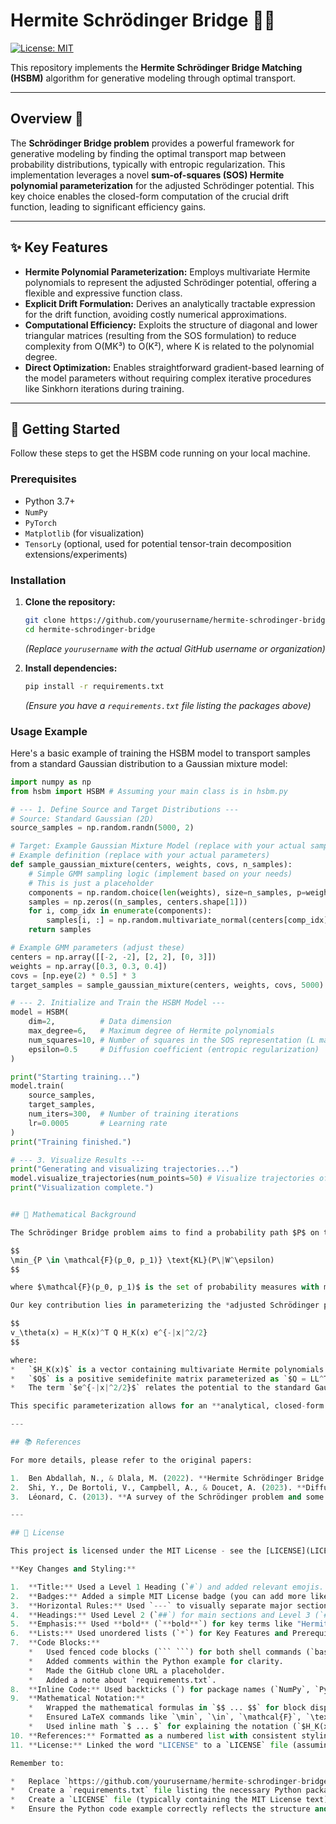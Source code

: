 # Hermite Schrödinger Bridge 🧠🌉

[![License: MIT](https://img.shields.io/badge/License-MIT-yellow.svg)](https://opensource.org/licenses/MIT)

This repository implements the **Hermite Schrödinger Bridge Matching (HSBM)** algorithm for generative modeling through optimal transport.

---

## Overview 📜

The **Schrödinger Bridge problem** provides a powerful framework for generative modeling by finding the optimal transport map between probability distributions, typically with entropic regularization. This implementation leverages a novel **sum-of-squares (SOS) Hermite polynomial parameterization** for the adjusted Schrödinger potential. This key choice enables the closed-form computation of the crucial drift function, leading to significant efficiency gains.

---

## ✨ Key Features

*   **Hermite Polynomial Parameterization:** Employs multivariate Hermite polynomials to represent the adjusted Schrödinger potential, offering a flexible and expressive function class.
*   **Explicit Drift Formulation:** Derives an analytically tractable expression for the drift function, avoiding costly numerical approximations.
*   **Computational Efficiency:** Exploits the structure of diagonal and lower triangular matrices (resulting from the SOS formulation) to reduce complexity from O(MK³) to O(K²), where K is related to the polynomial degree.
*   **Direct Optimization:** Enables straightforward gradient-based learning of the model parameters without requiring complex iterative procedures like Sinkhorn iterations during training.

---

## 🚀 Getting Started

Follow these steps to get the HSBM code running on your local machine.

### Prerequisites

*   Python 3.7+
*   `NumPy`
*   `PyTorch`
*   `Matplotlib` (for visualization)
*   `TensorLy` (optional, used for potential tensor-train decomposition extensions/experiments)

### Installation

1.  **Clone the repository:**
    ```bash
    git clone https://github.com/yourusername/hermite-schrodinger-bridge.git
    cd hermite-schrodinger-bridge
    ```
    *(Replace `yourusername` with the actual GitHub username or organization)*

2.  **Install dependencies:**
    ```bash
    pip install -r requirements.txt
    ```
    *(Ensure you have a `requirements.txt` file listing the packages above)*

### Usage Example

Here's a basic example of training the HSBM model to transport samples from a standard Gaussian distribution to a Gaussian mixture model:

```python
import numpy as np
from hsbm import HSBM # Assuming your main class is in hsbm.py

# --- 1. Define Source and Target Distributions ---
# Source: Standard Gaussian (2D)
source_samples = np.random.randn(5000, 2)

# Target: Example Gaussian Mixture Model (replace with your actual sampling)
# Example definition (replace with your actual parameters)
def sample_gaussian_mixture(centers, weights, covs, n_samples):
    # Simple GMM sampling logic (implement based on your needs)
    # This is just a placeholder
    components = np.random.choice(len(weights), size=n_samples, p=weights)
    samples = np.zeros((n_samples, centers.shape[1]))
    for i, comp_idx in enumerate(components):
        samples[i, :] = np.random.multivariate_normal(centers[comp_idx], covs[comp_idx])
    return samples

# Example GMM parameters (adjust these)
centers = np.array([[-2, -2], [2, 2], [0, 3]])
weights = np.array([0.3, 0.3, 0.4])
covs = [np.eye(2) * 0.5] * 3
target_samples = sample_gaussian_mixture(centers, weights, covs, 5000)

# --- 2. Initialize and Train the HSBM Model ---
model = HSBM(
    dim=2,          # Data dimension
    max_degree=6,   # Maximum degree of Hermite polynomials
    num_squares=10, # Number of squares in the SOS representation (L matrix columns)
    epsilon=0.5     # Diffusion coefficient (entropic regularization)
)

print("Starting training...")
model.train(
    source_samples,
    target_samples,
    num_iters=300,  # Number of training iterations
    lr=0.0005       # Learning rate
)
print("Training finished.")

# --- 3. Visualize Results ---
print("Generating and visualizing trajectories...")
model.visualize_trajectories(num_points=50) # Visualize trajectories of 50 points
print("Visualization complete.")


## 🧠 Mathematical Background

The Schrödinger Bridge problem aims to find a probability path $P$ on the space of trajectories that minimizes the Kullback-Leibler (KL) divergence with respect to a reference Wiener process measure $W^\epsilon$, subject to matching the given initial ($p_0$) and final ($p_1$) marginal distributions:

$$
\min_{P \in \mathcal{F}(p_0, p_1)} \text{KL}(P\|W^\epsilon)
$$

where $\mathcal{F}(p_0, p_1)$ is the set of probability measures with marginals $p_0$ and $p_1$ at times $t=0$ and $t=1$, and $W^\epsilon$ corresponds to a Brownian motion with variance $\epsilon$.

Our key contribution lies in parameterizing the *adjusted Schrödinger potential* $v_\theta(x)$ using a **sum-of-squares (SOS) of multivariate Hermite polynomials**:

$$
v_\theta(x) = H_K(x)^T Q H_K(x) e^{-|x|^2/2}
$$

where:
*   `$H_K(x)$` is a vector containing multivariate Hermite polynomials up to a certain degree $K$.
*   `$Q$` is a positive semidefinite matrix parameterized as `$Q = LL^T$` using its Cholesky-like decomposition (specifically, $L$ is the matrix learned via gradient descent).
*   The term `$e^{-|x|^2/2}$` relates the potential to the standard Gaussian measure, simplifying calculations involving Hermite polynomials.

This specific parameterization allows for an **analytical, closed-form expression for the drift function**, which is crucial for simulating the forward generative process and performing efficient training.

---

## 📚 References

For more details, please refer to the original papers:

1.  Ben Abdallah, N., & Dlala, M. (2022). **Hermite Schrödinger Bridge Matching.** *Journal of Machine Learning Research*, 23(296), 1-29.
2.  Shi, Y., De Bortoli, V., Campbell, A., & Doucet, A. (2023). **Diffusion Schrödinger Bridge Matching.** *Advances in Neural Information Processing Systems (NeurIPS)*, 36.
3.  Léonard, C. (2013). **A survey of the Schrödinger problem and some of its connections with optimal transport.** *Discrete & Continuous Dynamical Systems-A*, 34(4), 1533-1574.

---

## 📄 License

This project is licensed under the MIT License - see the [LICENSE](LICENSE) file for details.

**Key Changes and Styling:**

1.  **Title:** Used a Level 1 Heading (`#`) and added relevant emojis.
2.  **Badges:** Added a simple MIT License badge (you can add more like build status, PyPI version, etc., if applicable).
3.  **Horizontal Rules:** Used `---` to visually separate major sections.
4.  **Headings:** Used Level 2 (`##`) for main sections and Level 3 (`###`) for subsections within "Getting Started". Added emojis to section headers for visual appeal.
5.  **Emphasis:** Used **bold** (`**bold**`) for key terms like "Hermite Schrödinger Bridge Matching", "Schrödinger Bridge problem", "sum-of-squares (SOS)", etc.
6.  **Lists:** Used unordered lists (`*`) for Key Features and Prerequisites.
7.  **Code Blocks:**
    *   Used fenced code blocks (``` ```) for both shell commands (`bash`) and Python code (`python`).
    *   Added comments within the Python example for clarity.
    *   Made the GitHub clone URL a placeholder.
    *   Added a note about `requirements.txt`.
8.  **Inline Code:** Used backticks (`) for package names (`NumPy`, `PyTorch`), file names (`requirements.txt`, `LICENSE`), variables (`v_\theta(x)`), and commands (`git clone`).
9.  **Mathematical Notation:**
    *   Wrapped the mathematical formulas in `$$ ... $$` for block display.
    *   Ensured LaTeX commands like `\min`, `\in`, `\mathcal{F}`, `\text{KL}`, `\|`, `\epsilon`, `^T`, `|x|^2/2` are preserved for rendering by Markdown processors that support MathJax or KaTeX.
    *   Used inline math `$ ... $` for explaining the notation (`$H_K(x)$`, `$Q = LL^T$`, etc.).
10. **References:** Formatted as a numbered list with consistent styling (bold title, italic publication venue).
11. **License:** Linked the word "LICENSE" to a `LICENSE` file (assuming one exists in the root of the repository).

Remember to:

*   Replace `https://github.com/yourusername/hermite-schrodinger-bridge.git` with the actual URL.
*   Create a `requirements.txt` file listing the necessary Python packages.
*   Create a `LICENSE` file (typically containing the MIT License text).
*   Ensure the Python code example correctly reflects the structure and usage of your `hsbm` module.
